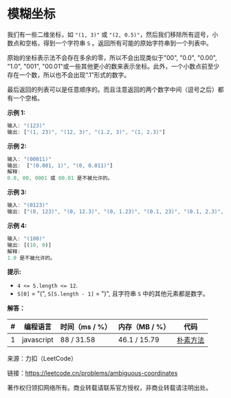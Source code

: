 # 模糊坐标

我们有一些二维坐标，如 `"(1, 3)"` 或 `"(2, 0.5)"`，然后我们移除所有逗号，小数点和空格，得到一个字符串 `S` 。返回所有可能的原始字符串到一个列表中。

原始的坐标表示法不会存在多余的零，所以不会出现类似于"00", "0.0", "0.00", "1.0", "001", "00.01"或一些其他更小的数来表示坐标。此外，一个小数点前至少存在一个数，所以也不会出现“.1”形式的数字。

最后返回的列表可以是任意顺序的。而且注意返回的两个数字中间（逗号之后）都有一个空格。

**示例 1:**

``` javascript
输入: "(123)"
输出: ["(1, 23)", "(12, 3)", "(1.2, 3)", "(1, 2.3)"]
```

**示例 2:**

``` javascript
输入: "(00011)"
输出:  ["(0.001, 1)", "(0, 0.011)"]
解释: 
0.0, 00, 0001 或 00.01 是不被允许的。
```

**示例 3:**

``` javascript
输入: "(0123)"
输出: ["(0, 123)", "(0, 12.3)", "(0, 1.23)", "(0.1, 23)", "(0.1, 2.3)", "(0.12, 3)"]
```

**示例 4:**

``` javascript
输入: "(100)"
输出: [(10, 0)]
解释: 
1.0 是不被允许的。
```

**提示:**

- `4 <= S.length <= 12`.
- `S[0]` = "(", `S[S.length - 1]` = ")", 且字符串 `S` 中的其他元素都是数字。

**解答：**

**#**|**编程语言**|**时间（ms / %）**|**内存（MB / %）**|**代码**
--|--|--|--|--
1|javascript|88 / 31.58|46.1 / 15.79|[朴素方法](./javascript/ac_v1.js)

来源：力扣（LeetCode）

链接：https://leetcode.cn/problems/ambiguous-coordinates

著作权归领扣网络所有。商业转载请联系官方授权，非商业转载请注明出处。
